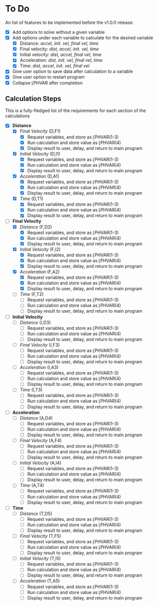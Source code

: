 # To Do

An list of features to be implemented before the v1.0.0 release.

- [x] Add options to solve without a given variable
- [x] Add options under each variable to calculate for the desired variable
  - [x] Distance: *accel, init. vel, final vel, time*
  - [x] Final velocity: *dist, accel, init. vel, time*
  - [x] Initial velocity: *dist, accel, final vel, time*
  - [x] Acceleration: *dist, init. vel, final vel, time*
  - [x] Time: *dist, accel, init. vel, final vel*
- [x] Give user option to save data after calculation to a variable
- [X] Give user option to restart program
- [x] Collapse ⌊PHVAR after completion

## Calculation Steps

This is a fully-fledged list of the requirements for each section of the calculations

- [x] **Distance**
  - [x] *Final Velocity* (D,F1)
    - [x] Request variables, and store as ⌊PHVAR(1-3)
    - [x] Run calculation and store value as ⌊PHVAR(4)
    - [x] Display result to user, delay, and return to main program
  - [x] *Initial Velocity* (D,I1)
    - [x] Request variables, and store as ⌊PHVAR(1-3)
    - [x] Run calculation and store value as ⌊PHVAR(4)
    - [x] Display result to user, delay, and return to main program
  - [x] *Acceleration* (D,A1)
    - [x] Request variables, and store as ⌊PHVAR(1-3)
    - [x] Run calculation and store value as ⌊PHVAR(4)
    - [x] Display result to user, delay, and return to main program
  - [x] *Time* (D,T1)
    - [x] Request variables, and store as ⌊PHVAR(1-3)
    - [x] Run calculation and store value as ⌊PHVAR(4)
    - [x] Display result to user, delay, and return to main program
- [ ] **Final Velocity**
  - [x] *Distance* (F,D2)
    - [x] Request variables, and store as ⌊PHVAR(1-3)
    - [x] Run calculation and store value as ⌊PHVAR(4)
    - [x] Display result to user, delay, and return to main program
  - [x] *Initial Velocity* (F,I2)
    - [x] Request variables, and store as ⌊PHVAR(1-3)
    - [x] Run calculation and store value as ⌊PHVAR(4)
    - [x] Display result to user, delay, and return to main program
  - [x] *Acceleration* (F,A2)
    - [x] Request variables, and store as ⌊PHVAR(1-3)
    - [x] Run calculation and store value as ⌊PHVAR(4)
    - [x] Display result to user, delay, and return to main program
  - [ ] *Time* (F,T2)
    - [ ] Request variables, and store as ⌊PHVAR(1-3)
    - [ ] Run calculation and store value as ⌊PHVAR(4)
    - [ ] Display result to user, delay, and return to main program
- [ ] **Initial Velocity**
  - [ ] *Distance* (I,D3)
    - [ ] Request variables, and store as ⌊PHVAR(1-3)
    - [ ] Run calculation and store value as ⌊PHVAR(4)
    - [ ] Display result to user, delay, and return to main program
  - [ ] *Final Velocity* (I,F3)
    - [ ] Request variables, and store as ⌊PHVAR(1-3)
    - [ ] Run calculation and store value as ⌊PHVAR(4)
    - [ ] Display result to user, delay, and return to main program
  - [ ] *Acceleration* (I,A3)
    - [ ] Request variables, and store as ⌊PHVAR(1-3)
    - [ ] Run calculation and store value as ⌊PHVAR(4)
    - [ ] Display result to user, delay, and return to main program
  - [ ] *Time* (I,T3)
    - [ ] Request variables, and store as ⌊PHVAR(1-3)
    - [ ] Run calculation and store value as ⌊PHVAR(4)
    - [ ] Display result to user, delay, and return to main program
- [ ] **Acceleration**
  - [ ] *Distance* (A,D4)
    - [ ] Request variables, and store as ⌊PHVAR(1-3)
    - [ ] Run calculation and store value as ⌊PHVAR(4)
    - [ ] Display result to user, delay, and return to main program
  - [ ] *Final Velocity* (A,F4)
    - [ ] Request variables, and store as ⌊PHVAR(1-3)
    - [ ] Run calculation and store value as ⌊PHVAR(4)
    - [ ] Display result to user, delay, and return to main program
  - [ ] *Initial Velocity* (A,I4)
    - [ ] Request variables, and store as ⌊PHVAR(1-3)
    - [ ] Run calculation and store value as ⌊PHVAR(4)
    - [ ] Display result to user, delay, and return to main program
  - [ ] *Time* (A,T4)
    - [ ] Request variables, and store as ⌊PHVAR(1-3)
    - [ ] Run calculation and store value as ⌊PHVAR(4)
    - [ ] Display result to user, delay, and return to main program
- [ ] **Time**
  - [ ] *Distance* (T,D5)
    - [ ] Request variables, and store as ⌊PHVAR(1-3)
    - [ ] Run calculation and store value as ⌊PHVAR(4)
    - [ ] Display result to user, delay, and return to main program
  - [ ] *Final Velocity* (T,F5)
    - [ ] Request variables, and store as ⌊PHVAR(1-3)
    - [ ] Run calculation and store value as ⌊PHVAR(4)
    - [ ] Display result to user, delay, and return to main program
  - [ ] *Initial Velocity* (T,I5)
    - [ ] Request variables, and store as ⌊PHVAR(1-3)
    - [ ] Run calculation and store value as ⌊PHVAR(4)
    - [ ] Display result to user, delay, and return to main program
  - [ ] *Acceleration* (T,A5)
    - [ ] Request variables, and store as ⌊PHVAR(1-3)
    - [ ] Run calculation and store value as ⌊PHVAR(4)
    - [ ] Display result to user, delay, and return to main program